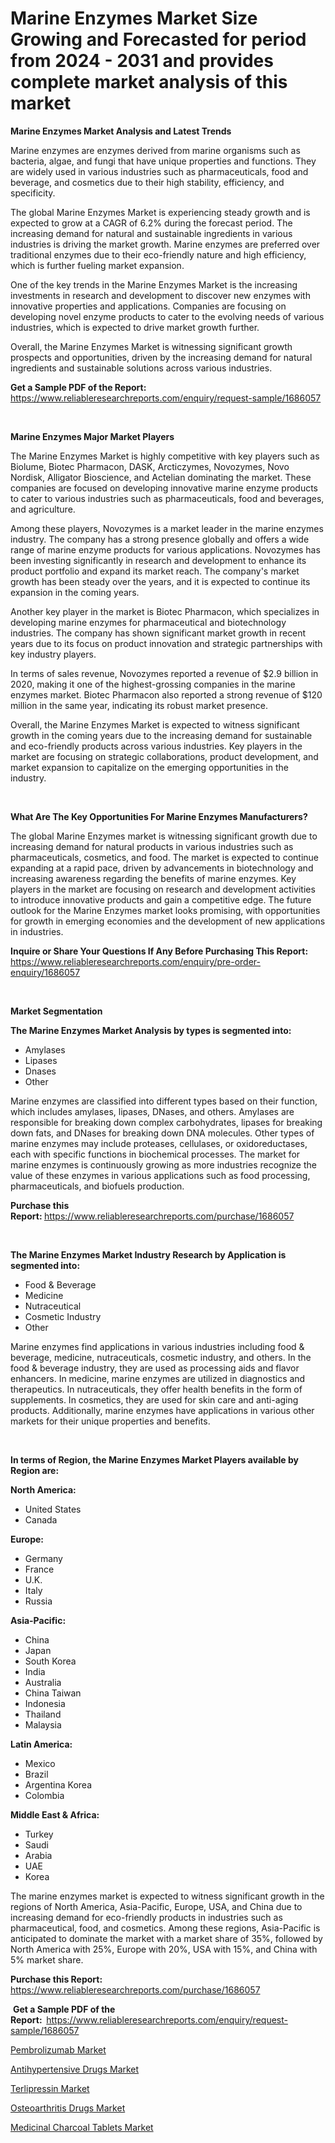 <p><h1>Marine Enzymes Market Size Growing and Forecasted for period from 2024 - 2031 and provides complete market analysis of this market</h1></p><p><strong>Marine Enzymes Market Analysis and Latest Trends</strong></p>
<p><p>Marine enzymes are enzymes derived from marine organisms such as bacteria, algae, and fungi that have unique properties and functions. They are widely used in various industries such as pharmaceuticals, food and beverage, and cosmetics due to their high stability, efficiency, and specificity.</p><p>The global Marine Enzymes Market is experiencing steady growth and is expected to grow at a CAGR of 6.2% during the forecast period. The increasing demand for natural and sustainable ingredients in various industries is driving the market growth. Marine enzymes are preferred over traditional enzymes due to their eco-friendly nature and high efficiency, which is further fueling market expansion.</p><p>One of the key trends in the Marine Enzymes Market is the increasing investments in research and development to discover new enzymes with innovative properties and applications. Companies are focusing on developing novel enzyme products to cater to the evolving needs of various industries, which is expected to drive market growth further.</p><p>Overall, the Marine Enzymes Market is witnessing significant growth prospects and opportunities, driven by the increasing demand for natural ingredients and sustainable solutions across various industries.</p></p>
<p><strong>Get a Sample PDF of the Report:&nbsp;</strong> <a href="https://www.reliableresearchreports.com/enquiry/request-sample/1686057">https://www.reliableresearchreports.com/enquiry/request-sample/1686057</a></p>
<p>&nbsp;</p>
<p><strong>Marine Enzymes Major Market Players</strong></p>
<p><p>The Marine Enzymes Market is highly competitive with key players such as Biolume, Biotec Pharmacon, DASK, Arcticzymes, Novozymes, Novo Nordisk, Alligator Bioscience, and Actelian dominating the market. These companies are focused on developing innovative marine enzyme products to cater to various industries such as pharmaceuticals, food and beverages, and agriculture.</p><p>Among these players, Novozymes is a market leader in the marine enzymes industry. The company has a strong presence globally and offers a wide range of marine enzyme products for various applications. Novozymes has been investing significantly in research and development to enhance its product portfolio and expand its market reach. The company's market growth has been steady over the years, and it is expected to continue its expansion in the coming years.</p><p>Another key player in the market is Biotec Pharmacon, which specializes in developing marine enzymes for pharmaceutical and biotechnology industries. The company has shown significant market growth in recent years due to its focus on product innovation and strategic partnerships with key industry players.</p><p>In terms of sales revenue, Novozymes reported a revenue of $2.9 billion in 2020, making it one of the highest-grossing companies in the marine enzymes market. Biotec Pharmacon also reported a strong revenue of $120 million in the same year, indicating its robust market presence.</p><p>Overall, the Marine Enzymes Market is expected to witness significant growth in the coming years due to the increasing demand for sustainable and eco-friendly products across various industries. Key players in the market are focusing on strategic collaborations, product development, and market expansion to capitalize on the emerging opportunities in the industry.</p></p>
<p>&nbsp;</p>
<p><strong>What Are The Key Opportunities For Marine Enzymes Manufacturers?</strong></p>
<p><p>The global Marine Enzymes market is witnessing significant growth due to increasing demand for natural products in various industries such as pharmaceuticals, cosmetics, and food. The market is expected to continue expanding at a rapid pace, driven by advancements in biotechnology and increasing awareness regarding the benefits of marine enzymes. Key players in the market are focusing on research and development activities to introduce innovative products and gain a competitive edge. The future outlook for the Marine Enzymes market looks promising, with opportunities for growth in emerging economies and the development of new applications in industries.</p></p>
<p><strong>Inquire or Share Your Questions If Any Before Purchasing This Report:</strong> <a href="https://www.reliableresearchreports.com/enquiry/pre-order-enquiry/1686057">https://www.reliableresearchreports.com/enquiry/pre-order-enquiry/1686057</a></p>
<p>&nbsp;</p>
<p><strong>Market Segmentation</strong></p>
<p><strong>The Marine Enzymes Market Analysis by types is segmented into:</strong></p>
<p><ul><li>Amylases</li><li>Lipases</li><li>Dnases</li><li>Other</li></ul></p>
<p><p>Marine enzymes are classified into different types based on their function, which includes amylases, lipases, DNases, and others. Amylases are responsible for breaking down complex carbohydrates, lipases for breaking down fats, and DNases for breaking down DNA molecules. Other types of marine enzymes may include proteases, cellulases, or oxidoreductases, each with specific functions in biochemical processes. The market for marine enzymes is continuously growing as more industries recognize the value of these enzymes in various applications such as food processing, pharmaceuticals, and biofuels production.</p></p>
<p><strong>Purchase this Report:&nbsp;</strong><a href="https://www.reliableresearchreports.com/purchase/1686057">https://www.reliableresearchreports.com/purchase/1686057</a></p>
<p>&nbsp;</p>
<p><strong>The Marine Enzymes Market Industry Research by Application is segmented into:</strong></p>
<p><ul><li>Food & Beverage</li><li>Medicine</li><li>Nutraceutical</li><li>Cosmetic Industry</li><li>Other</li></ul></p>
<p><p>Marine enzymes find applications in various industries including food & beverage, medicine, nutraceuticals, cosmetic industry, and others. In the food & beverage industry, they are used as processing aids and flavor enhancers. In medicine, marine enzymes are utilized in diagnostics and therapeutics. In nutraceuticals, they offer health benefits in the form of supplements. In cosmetics, they are used for skin care and anti-aging products. Additionally, marine enzymes have applications in various other markets for their unique properties and benefits.</p></p>
<p>&nbsp;</p>
<p><strong>In terms of Region, the Marine Enzymes Market Players available by Region are:</strong></p>
<p>
    <p> <strong> North America: </strong>
        <ul>
            <li>United States</li>
            <li>Canada</li>
        </ul>
        </p> 
    <p> <strong> Europe: </strong>
        <ul>
            <li>Germany</li>
            <li>France</li>
            <li>U.K.</li>
            <li>Italy</li>
            <li>Russia</li>
        </ul>
        </p> 
    <p> <strong> Asia-Pacific: </strong>
        <ul>
            <li>China</li>
            <li>Japan</li>
            <li>South Korea</li>
            <li>India</li>
            <li>Australia</li>
            <li>China Taiwan</li>
            <li>Indonesia</li>
            <li>Thailand</li>
            <li>Malaysia</li>
        </ul>
        </p> 
    <p> <strong> Latin America: </strong>
        <ul>
            <li>Mexico</li>
            <li>Brazil</li>
            <li>Argentina Korea</li>
            <li>Colombia</li>
        </ul>
        </p> 
    <p> <strong> Middle East & Africa: </strong>
        <ul>
            <li>Turkey</li>
            <li>Saudi</li>
            <li>Arabia</li>
            <li>UAE</li>
            <li>Korea</li>
        </ul>
    </p>
    </p>
<p><p>The marine enzymes market is expected to witness significant growth in the regions of North America, Asia-Pacific, Europe, USA, and China due to increasing demand for eco-friendly products in industries such as pharmaceutical, food, and cosmetics. Among these regions, Asia-Pacific is anticipated to dominate the market with a market share of 35%, followed by North America with 25%, Europe with 20%, USA with 15%, and China with 5% market share.</p></p>
<p><strong>Purchase this Report: </strong><a href="https://www.reliableresearchreports.com/purchase/1686057">https://www.reliableresearchreports.com/purchase/1686057</a></p>
<p>&nbsp;<strong>Get a Sample PDF of the Report:&nbsp;&nbsp;</strong><a href="https://www.reliableresearchreports.com/enquiry/request-sample/1686057">https://www.reliableresearchreports.com/enquiry/request-sample/1686057</a></p>
<p><strong></strong></p>
<p><p><a href="https://medium.com/@charvi.reportprime/pembrolizumab-market-size-cagr-trends-2024-2030-c2656e5cd7c4">Pembrolizumab Market</a></p><p><a href="https://medium.com/@dessiefadel/antihypertensive-drugs-market-share-evolution-and-market-growth-trends-2024-2031-2d24d3ef9b93">Antihypertensive Drugs Market</a></p><p><a href="https://medium.com/@terrellconn/terlipressin-market-trends-forecast-and-competitive-analysis-to-2031-7b42a0dc5031">Terlipressin Market</a></p><p><a href="https://medium.com/@dessiefadel/osteoarthritis-drugs-market-trends-forecast-and-competitive-analysis-to-2031-9c65a4cad9c7">Osteoarthritis Drugs Market</a></p><p><a href="https://medium.com/@dessiefadel/medicinal-charcoal-tablets-market-competitive-analysis-market-trends-and-forecast-to-2031-92795a14c549">Medicinal Charcoal Tablets Market</a></p></p>